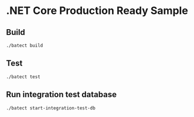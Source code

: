 # .NET Core Production Ready Sample

## Build

```
./batect build
```

## Test
```
./batect test
```

## Run integration test database
```
./batect start-integration-test-db
```
